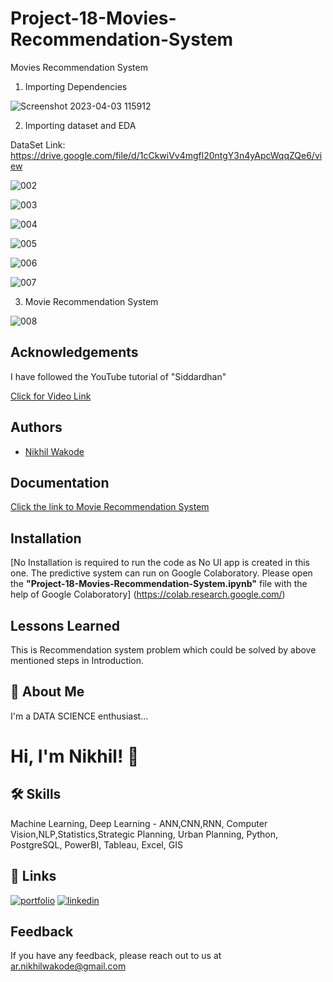 # Project-18-Movies-Recommendation-System
 Movies Recommendation System

1. Importing Dependencies

![Screenshot 2023-04-03 115912](https://user-images.githubusercontent.com/114944969/229428709-99872f57-7bcb-4c2a-864a-19590a510d35.jpg)

2. Importing dataset and EDA

DataSet Link: https://drive.google.com/file/d/1cCkwiVv4mgfl20ntgY3n4yApcWqqZQe6/view


![002](https://user-images.githubusercontent.com/114944969/229429366-860d3941-0e46-422b-b7fc-e0e7949f25b9.jpg)

![003](https://user-images.githubusercontent.com/114944969/229429087-d653a363-1c4d-441f-af23-d58dae033dfe.jpg)

![004](https://user-images.githubusercontent.com/114944969/229429293-9824f1c5-da1c-4f02-8052-2a0dcedb434d.jpg)

![005](https://user-images.githubusercontent.com/114944969/229429981-9ac5d267-3e15-462b-a3be-fd611e11c8b8.jpg)

![006](https://user-images.githubusercontent.com/114944969/229430003-3e2ad16d-49f7-46c6-b2e4-61990550318e.jpg)

![007](https://user-images.githubusercontent.com/114944969/229430055-3beb9975-31c7-4e4f-a568-19dc7dbf6b55.jpg)

3. Movie Recommendation System

![008](https://user-images.githubusercontent.com/114944969/229430065-6f48b0ca-aa9e-44f3-bbe7-8746813f4f26.jpg)


## Acknowledgements

I have followed the YouTube tutorial of "Siddardhan"

[Click for Video Link](https://www.youtube.com/watch?v=7rEagFH9tQg&list=PLfFghEzKVmjvuSA67LszN1dZ-Dd_pkus6&index=18)

## Authors

- [Nikhil Wakode](https://github.com/Nikhil2893)

## Documentation

[Click the link to Movie Recommendation System](https://www.geeksforgeeks.org/python-implementation-of-movie-recommender-system/)


## Installation

[No Installation is required to run the code as No UI app is created in this one. The predictive system can run on Google Colaboratory.
Please open the **"Project-18-Movies-Recommendation-System.ipynb"** file with the help of Google Colaboratory]
(https://colab.research.google.com/)
    
## Lessons Learned

This is Recommendation system problem which could be solved by above mentioned steps in Introduction.

## 🚀 About Me
I'm a DATA SCIENCE enthusiast...

# Hi, I'm Nikhil! 👋

## 🛠 Skills
Machine Learning, Deep Learning - ANN,CNN,RNN, Computer Vision,NLP,Statistics,Strategic Planning, Urban Planning, Python, PostgreSQL, PowerBI, Tableau, Excel, GIS

## 🔗 Links
[![portfolio](https://img.shields.io/badge/my_portfolio-000?style=for-the-badge&logo=ko-fi&logoColor=white)](https://katherineoelsner.com/)
[![linkedin](https://img.shields.io/badge/linkedin-0A66C2?style=for-the-badge&logo=linkedin&logoColor=white)](https://www.linkedin.com/in/nikhil-wakode
)

## Feedback

If you have any feedback, please reach out to us at 
ar.nikhilwakode@gmail.com
